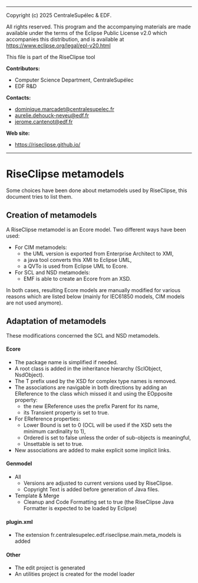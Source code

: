 ----
Copyright (c) 2025 CentraleSupélec & EDF.

All rights reserved. This program and the accompanying materials
are made available under the terms of the Eclipse Public License v2.0
which accompanies this distribution, and is available at
https://www.eclipse.org/legal/epl-v20.html

This file is part of the RiseClipse tool
 
**Contributors:**
 * Computer Science Department, CentraleSupélec
 * EDF R&D

**Contacts:**
 * dominique.marcadet@centralesupelec.fr
 * aurelie.dehouck-neveu@edf.fr
 * jerome.cantenot@edf.fr

**Web site:**
 * https://riseclipse.github.io/
----


# RiseClipse metamodels

Some choices have been done about metamodels used by RiseClipse, this document tries to list them.

## Creation of metamodels

A RiseClipse metamodel is an Ecore model. Two different ways have been used:
* For CIM metamodels:
  * the UML version is exported from Enterprise Architect to XMI,
  * a java tool converts this XMI to Eclipse UML,
  * a QVTo is used from Eclipse UML to Ecore.
* For SCL and NSD metamodels:
  * EMF is able to create an Ecore from an XSD.

In both cases, resulting Ecore models are manually modified for various reasons which are listed below (mainly for IEC61850 models, CIM models are not used anymore).

## Adaptation of metamodels

These modifications concerned the SCL and NSD metamodels.

#### Ecore
* The package name is simplified if needed.
* A root class is added in the inheritance hierarchy (SclObject, NsdObject).
* The T prefix used by the XSD for complex type names is removed.
* The associations are navigable in both directions by adding an EReference to the class which missed it and using the EOpposite property:
  * the new EReference uses the prefix Parent for its name,
  * its Transient property is set to true.
* For EReference properties:
  * Lower Bound is set to 0 (OCL will be used if the XSD sets the minimum cardinality to 1),
  * Ordered is set to false unless the order of sub-objects is meaningful,
  * Unsettable is set to true.
* New associations are added to make explicit some implicit links.

#### Genmodel

* All
  * Versions are adjusted to current versions used by RiseClipse.
  * Copyright Text is added before generation of Java files.
* Template & Merge
  * Cleanup and Code Formatting set to true (the RiseClipse Java Formatter is expected to be loaded by Eclipse)

#### plugin.xml
* The extension fr.centralesupelec.edf.riseclipse.main.meta_models is added

#### Other
* The edit project is generated
* An utilities project is created for the model loader

